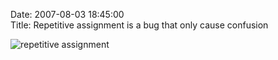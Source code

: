 Date: 2007-08-03 18:45:00	
Title: Repetitive assignment is a bug that only cause confusion

<img src="http://farm2.static.flickr.com/1426/999738430_571d72401d_o.jpg" alt="repetitive assignment" />


